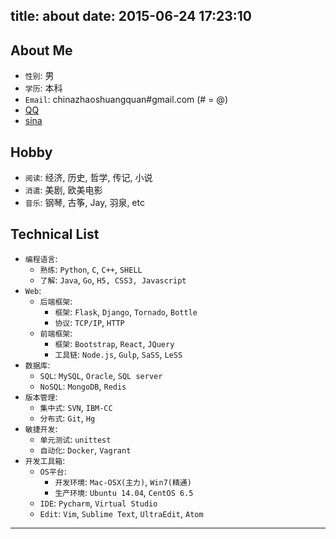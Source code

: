 title: about
date: 2015-06-24 17:23:10
---



## About Me

- `性别`: 男
- `学历`: 本科
- `Email`: chinazhaoshuangquan#gmail.com  (# = @)
- [QQ](1181152036)
- [sina](https://www.facebook.com/selfrebuild)

## Hobby
- `阅读`: 经济, 历史, 哲学, 传记, 小说
- `消遣`: 美剧, 欧美电影
- `音乐`: 钢琴, 古筝, Jay, 羽泉, etc


## Technical List
- `编程语言`: 
    - `熟练`: `Python`, `C`, `C++`, `SHELL`
    - `了解`: `Java`, `Go`, `H5, CSS3, Javascript`
- `Web`:
    - `后端框架`: 
        - `框架`: `Flask`, `Django`, `Tornado`, `Bottle`
        - `协议`: `TCP/IP`, `HTTP`
    - `前端框架`: 
        - `框架`: `Bootstrap`, `React`, `JQuery`
        - `工具链`: `Node.js`, `Gulp`, `SaSS`, `LeSS`
- `数据库`: 
    - `SQL`: `MySQL`,  `Oracle`, `SQL server`
    - `NoSQL`: `MongoDB`, `Redis`
- `版本管理`: 
    - `集中式`: `SVN`, `IBM-CC`
    - `分布式`: `Git`, `Hg`
- `敏捷开发`: 
    - `单元测试`: `unittest`
    - `自动化`: `Docker`, `Vagrant`
- `开发工具箱`:
    - `OS平台`: 
        - `开发环境`: `Mac-OSX(主力)`, `Win7(精通)`
        - `生产环境`: `Ubuntu 14.04`, `CentOS 6.5`
    - `IDE`: `Pycharm`, `Virtual Studio`
    - `Edit`: `Vim`, `Sublime Text`, `UltraEdit`, `Atom`



---
